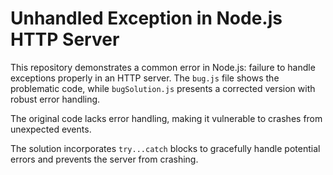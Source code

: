 # Unhandled Exception in Node.js HTTP Server

This repository demonstrates a common error in Node.js: failure to handle exceptions properly in an HTTP server.  The `bug.js` file shows the problematic code, while `bugSolution.js` presents a corrected version with robust error handling.

The original code lacks error handling, making it vulnerable to crashes from unexpected events.

The solution incorporates `try...catch` blocks to gracefully handle potential errors and prevents the server from crashing.
